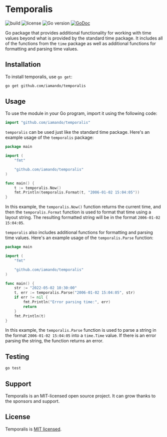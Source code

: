# Temporalis

![build](https://github.com/iamando/temporalis/workflows/build/badge.svg)
![license](https://img.shields.io/github/license/iamando/temporalis?color=success)
![Go version](https://img.shields.io/github/go-mod/go-version/iamando/temporalis)
[![GoDoc](https://godoc.org/github.com/iamando/temporalis?status.svg)](https://godoc.org/github.com/iamando/temporalis)

Go package that provides additional functionality for working with time values beyond what is provided by the standard time package. It includes all of the functions from the `time` package as well as additional functions for formatting and parsing time values.

## Installation

To install temporalis, use `go get`:

```bash
go get github.com/iamando/temporalis
```

## Usage

To use the module in your Go program, import it using the following code:

```go
import "github.com/iamando/temporalis"
```

`temporalis` can be used just like the standard time package. Here's an example usage of the `temporalis` package:

```go
package main

import (
    "fmt"

    "github.com/iamando/temporalis"
)

func main() {
    t := temporalis.Now()
    fmt.Println(temporalis.Format(t, "2006-01-02 15:04:05"))
}
```

In this example, the `temporalis.Now()` function returns the current time, and then the `temporalis.Format` function is used to format that time using a layout string. The resulting formatted string will be in the format `2006-01-02 15:04:05`.

`temporalis` also includes additional functions for formatting and parsing time values. Here's an example usage of the `temporalis.Parse` function:

```go
package main

import (
    "fmt"

    "github.com/iamando/temporalis"
)

func main() {
    str := "2022-05-02 10:30:00"
    t, err := temporalis.Parse("2006-01-02 15:04:05", str)
    if err != nil {
        fmt.Println("Error parsing time:", err)
        return
    }
    fmt.Println(t)
}
```

In this example, the `temporalis.Parse` function is used to parse a string in the format `2006-01-02 15:04:05` into a `time.Time` value. If there is an error parsing the string, the function returns an error.

## Testing

```bash
go test
```

## Support

Temporalis is an MIT-licensed open source project. It can grow thanks to the sponsors and support.

## License

Temporalis is [MIT licensed](LICENSE).
